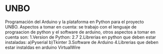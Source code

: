 # UNBO
Programación del Arduino y la plataforma en Python para el proyecto UNBO.
Aspectos a tomar en cuenta:
se trabajo con el lenguaje de prograacion de python y el software de arduino, otros aspectos a tomar en cuenta son:
  1.Version de Python: 2.7
  2.Librerias en python que deben estar instaladas:
    a)Pyserial
    b)Tkinter
  3.Software de Arduino
  4.Librerias que deben estar instaldas en arduino VirtualWire
  
